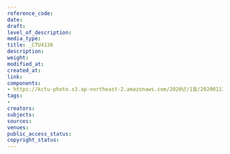 ```yaml
---
reference_code: 
date: 
draft: 
level_of_description: 
media_type: 
title: _CTU4136
description: 
weight: 
modified_at: 
created_at: 
link: 
components:
- https://kctu-photo.s3.ap-northeast-2.amazonaws.com/2020년/1월/20200113_민주당+전혜숙+의원실+톨게이트+노동자+강제+퇴거+집행+규탄+기자회견/_CTU4136.jpg
tags:
- 
creators: 
subjects: 
sources: 
venues: 
public_access_status: 
copyright_status: 
---
```

